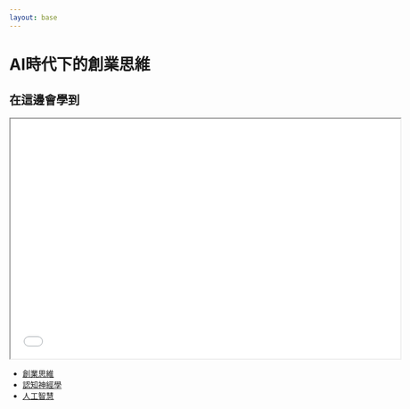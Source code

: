 ```yaml
---
layout: base
---
```


# AI時代下的創業思維

## 在這邊會學到

<iframe src="mermaid.html" width="700" height="430" ></iframe>

* [創業思維](./start-up.mm)
* [認知神經學](./Cognitive%20Neuroscience.mm)
* [人工智慧](./all%20about%20AI.mm)
